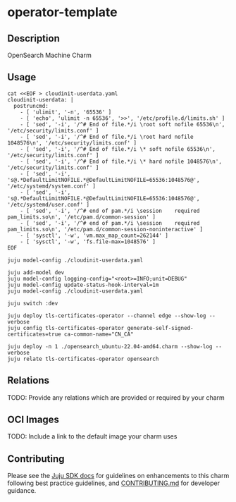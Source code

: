 # operator-template

## Description
OpenSearch Machine Charm

## Usage

```
cat <<EOF > cloudinit-userdata.yaml
cloudinit-userdata: |
  postruncmd:
    - [ 'ulimit', '-n', '65536' ]
    - [ 'echo', 'ulimit -n 65536', '>>', '/etc/profile.d/limits.sh' ]
    - [ 'sed', '-i', '/^# End of file.*/i \root soft nofile 65536\n', '/etc/security/limits.conf' ]
    - [ 'sed', '-i', '/^# End of file.*/i \root hard nofile 1048576\n', '/etc/security/limits.conf' ]
    - [ 'sed', '-i', '/^# End of file.*/i \* soft nofile 65536\n', '/etc/security/limits.conf' ]
    - [ 'sed', '-i', '/^# End of file.*/i \* hard nofile 1048576\n', '/etc/security/limits.conf' ]
    - [ 'sed', '-i', 's@.*DefaultLimitNOFILE.*@DefaultLimitNOFILE=65536:1048576@', '/etc/systemd/system.conf' ]
    - [ 'sed', '-i', 's@.*DefaultLimitNOFILE.*@DefaultLimitNOFILE=65536:1048576@', '/etc/systemd/user.conf' ]
    - [ 'sed', '-i', '/^# end of pam.*/i \session    required   pam_limits.so\n', '/etc/pam.d/common-session' ]
    - [ 'sed', '-i', '/^# end of pam.*/i \session    required   pam_limits.so\n', '/etc/pam.d/common-session-noninteractive' ]
    - [ 'sysctl', '-w', 'vm.max_map_count=262144' ]
    - [ 'sysctl', '-w', 'fs.file-max=1048576' ]
EOF

juju model-config ./cloudinit-userdata.yaml

juju add-model dev
juju model-config logging-config="<root>=INFO;unit=DEBUG"
juju model-config update-status-hook-interval=1m
juju model-config ./cloudinit-userdata.yaml

juju switch :dev

juju deploy tls-certificates-operator --channel edge --show-log --verbose
juju config tls-certificates-operator generate-self-signed-certificates=true ca-common-name="CN_CA"

juju deploy -n 1 ./opensearch_ubuntu-22.04-amd64.charm --show-log --verbose
juju relate tls-certificates-operator opensearch
```

## Relations

TODO: Provide any relations which are provided or required by your charm

## OCI Images

TODO: Include a link to the default image your charm uses

## Contributing

<!-- TEMPLATE-TODO: Change this URL to be the full Github path to CONTRIBUTING.md-->

Please see the [Juju SDK docs](https://juju.is/docs/sdk) for guidelines on enhancements to this
charm following best practice guidelines, and
[CONTRIBUTING.md](https://github.com/<name>/<operator>/blob/main/CONTRIBUTING.md) for developer
guidance.
